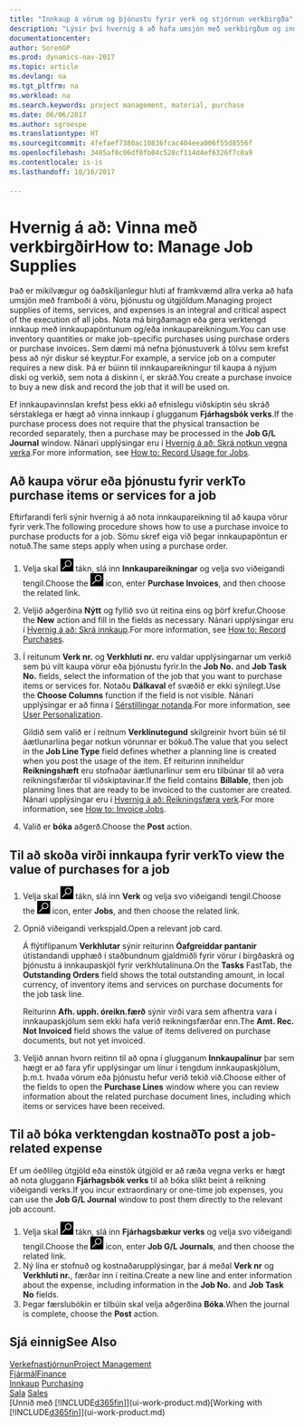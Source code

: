 ```yaml
---
title: "Innkaup á vörum og þjónustu fyrir verk og stjórnun verkbirgða"
description: "Lýsir því hvernig á að hafa umsjón með verkbirgðum og innkaupum á efni og þjónustu í verkum."
documentationcenter: 
author: SorenGP
ms.prod: dynamics-nav-2017
ms.topic: article
ms.devlang: na
ms.tgt_pltfrm: na
ms.workload: na
ms.search.keywords: project management, material, purchase
ms.date: 06/06/2017
ms.author: sgroespe
ms.translationtype: HT
ms.sourcegitcommit: 4fefaef7380ac10836fcac404eea006f55d8556f
ms.openlocfilehash: 3405af0c06df0fb04c528cf114d4ef6326f7c0a9
ms.contentlocale: is-is
ms.lasthandoff: 10/16/2017

---
```

# <a name="how-to-manage-job-supplies"></a><span data-ttu-id="69e74-103">Hvernig á að: Vinna með verkbirgðir</span><span class="sxs-lookup"><span data-stu-id="69e74-103">How to: Manage Job Supplies</span></span>
<span data-ttu-id="69e74-104">Það er mikilvægur og óaðskiljanlegur hluti af framkvæmd allra verka að hafa umsjón með framboði á vöru, þjónustu og útgjöldum.</span><span class="sxs-lookup"><span data-stu-id="69e74-104">Managing project supplies of items, services, and expenses is an integral and critical aspect of the execution of all jobs.</span></span> <span data-ttu-id="69e74-105">Nota má birgðamagn eða gera verktengd innkaup með innkaupapöntunum og/eða innkaupareikningum.</span><span class="sxs-lookup"><span data-stu-id="69e74-105">You can use inventory quantities or make job-specific purchases using purchase orders or purchase invoices.</span></span> <span data-ttu-id="69e74-106">Sem dæmi má nefna þjónustuverk á tölvu sem krefst þess að nýr diskur sé keyptur.</span><span class="sxs-lookup"><span data-stu-id="69e74-106">For example, a service job on a computer requires a new disk.</span></span> <span data-ttu-id="69e74-107">Þá er búinn til innkaupareikningur til kaupa á nýjum diski og verkið, sem nota á diskinn í, er skráð.</span><span class="sxs-lookup"><span data-stu-id="69e74-107">You create a purchase invoice to buy a new disk and record the job that it will be used on.</span></span>

<span data-ttu-id="69e74-108">Ef innkaupavinnslan krefst þess ekki að efnislegu viðskiptin séu skráð sérstaklega er hægt að vinna innkaup í glugganum **Fjárhagsbók verks**.</span><span class="sxs-lookup"><span data-stu-id="69e74-108">If the purchase process does not require that the physical transaction be recorded separately, then a purchase may be processed in the **Job G/L Journal** window.</span></span> <span data-ttu-id="69e74-109">Nánari upplýsingar eru í [Hvernig á að: Skrá notkun vegna verka](projects-how-record-job-usage.md).</span><span class="sxs-lookup"><span data-stu-id="69e74-109">For more information, see [How to: Record Usage for Jobs](projects-how-record-job-usage.md).</span></span>

## <a name="to-purchase-items-or-services-for-a-job"></a><span data-ttu-id="69e74-110">Að kaupa vörur eða þjónustu fyrir verk</span><span class="sxs-lookup"><span data-stu-id="69e74-110">To purchase items or services for a job</span></span>
<span data-ttu-id="69e74-111">Eftirfarandi ferli sýnir hvernig á að nota innkaupareikning til að kaupa vörur fyrir verk.</span><span class="sxs-lookup"><span data-stu-id="69e74-111">The following procedure shows how to use a purchase invoice to purchase products for a job.</span></span> <span data-ttu-id="69e74-112">Sömu skref eiga við þegar innkaupapöntun er notuð.</span><span class="sxs-lookup"><span data-stu-id="69e74-112">The same steps apply when using a purchase order.</span></span>  

1. <span data-ttu-id="69e74-113">Velja skal ![Leit að síðu eða skýrslu](media/ui-search/search_small.png "Leit að síðu eða skýrslu táknið") tákn, slá inn **Innkaupareikningar** og velja svo viðeigandi tengil.</span><span class="sxs-lookup"><span data-stu-id="69e74-113">Choose the ![Search for Page or Report](media/ui-search/search_small.png "Search for Page or Report icon") icon, enter **Purchase Invoices**, and then choose the related link.</span></span>  
2. <span data-ttu-id="69e74-114">Veljið aðgerðina **Nýtt** og fyllið svo út reitina eins og þörf krefur.</span><span class="sxs-lookup"><span data-stu-id="69e74-114">Choose the **New** action and fill in the fields as necessary.</span></span> <span data-ttu-id="69e74-115">Nánari upplýsingar eru í [Hvernig á að: Skrá innkaup](purchasing-how-record-purchases.md).</span><span class="sxs-lookup"><span data-stu-id="69e74-115">For more information, see [How to: Record Purchases](purchasing-how-record-purchases.md).</span></span>
3. <span data-ttu-id="69e74-116">Í reitunum **Verk nr.** og **Verkhluti nr.** eru valdar upplýsingarnar um verkið sem þú vilt kaupa vörur eða þjónustu fyrir.</span><span class="sxs-lookup"><span data-stu-id="69e74-116">In the **Job No.** and **Job Task No.** fields, select the information of the job that you want to purchase items or services for.</span></span> <span data-ttu-id="69e74-117">Notaðu **Dálkaval** ef svæðið er ekki sýnilegt.</span><span class="sxs-lookup"><span data-stu-id="69e74-117">Use the **Choose Columns** function if the field is not visible.</span></span> <span data-ttu-id="69e74-118">Nánari upplýsingar er að finna í [Sérstillingar notanda](ui-user-personalization.md).</span><span class="sxs-lookup"><span data-stu-id="69e74-118">For more information, see [User Personalization](ui-user-personalization.md).</span></span>

    <span data-ttu-id="69e74-119">Gildið sem valið er í reitnum **Verklínutegund** skilgreinir hvort búin sé til áætlunarlína þegar notkun vörunnar er bókuð.</span><span class="sxs-lookup"><span data-stu-id="69e74-119">The value that you select in the **Job Line Type** field defines whether a planning line is created when you post the usage of the item.</span></span> <span data-ttu-id="69e74-120">Ef reiturinn inniheldur **Reikningshæft** eru stofnaðar áætlunarlínur sem eru tilbúnar til að vera reikningsfærðar til viðskiptavinar.</span><span class="sxs-lookup"><span data-stu-id="69e74-120">If the field contains **Billable**, then job planning lines that are ready to be invoiced to the customer are created.</span></span> <span data-ttu-id="69e74-121">Nánari upplýsingar eru í [Hvernig á að: Reikningsfæra verk](projects-how-invoice-jobs.md).</span><span class="sxs-lookup"><span data-stu-id="69e74-121">For more information, see [How to: Invoice Jobs](projects-how-invoice-jobs.md).</span></span>
4. <span data-ttu-id="69e74-122">Valið er **bóka** aðgerð.</span><span class="sxs-lookup"><span data-stu-id="69e74-122">Choose the **Post** action.</span></span>

## <a name="to-view-the-value-of-purchases-for-a-job"></a><span data-ttu-id="69e74-123">Til að skoða virði innkaupa fyrir verk</span><span class="sxs-lookup"><span data-stu-id="69e74-123">To view the value of purchases for a job</span></span>
1. <span data-ttu-id="69e74-124">Velja skal ![Leit að síðu eða skýrslu](media/ui-search/search_small.png "Leit að síðu eða skýrslu táknið") tákn, slá inn **Verk** og velja svo viðeigandi tengil.</span><span class="sxs-lookup"><span data-stu-id="69e74-124">Choose the ![Search for Page or Report](media/ui-search/search_small.png "Search for Page or Report icon") icon, enter **Jobs**, and then choose the related link.</span></span>
2. <span data-ttu-id="69e74-125">Opnið viðeigandi verkspjald.</span><span class="sxs-lookup"><span data-stu-id="69e74-125">Open a relevant job card.</span></span>

    <span data-ttu-id="69e74-126">Á flýtiflipanum **Verkhlutar** sýnir reiturinn **Óafgreiddar pantanir** útistandandi upphæð í staðbundnum gjaldmiðli fyrir vörur í birgðaskrá og þjónustu á innkaupaskjöl fyrir verkhlutalínuna.</span><span class="sxs-lookup"><span data-stu-id="69e74-126">On the **Tasks** FastTab, the **Outstanding Orders** field shows the total outstanding amount, in local currency, of inventory items and services on purchase documents for the job task line.</span></span>  

    <span data-ttu-id="69e74-127">Reiturinn **Afh. upph. óreikn.færð** sýnir virði vara sem afhentra vara í innkaupaskjölum sem ekki hafa verið reikningsfærðar enn.</span><span class="sxs-lookup"><span data-stu-id="69e74-127">The **Amt. Rec. Not Invoiced** field shows the value of items delivered on purchase documents, but not yet invoiced.</span></span>  
3. <span data-ttu-id="69e74-128">Veljið annan hvorn reitinn til að opna í glugganum **Innkaupalínur** þar sem hægt er að fara yfir upplýsingar um línur í tengdum innkaupaskjölum, þ.m.t. hvaða vörum eða þjónustu hefur verið tekið við.</span><span class="sxs-lookup"><span data-stu-id="69e74-128">Choose either of the fields to open the **Purchase Lines** window where you can review information about the related purchase document lines, including which items or services have been received.</span></span>

## <a name="to-post-a-job-related-expense"></a><span data-ttu-id="69e74-129">Til að bóka verktengdan kostnað</span><span class="sxs-lookup"><span data-stu-id="69e74-129">To post a job-related expense</span></span>
<span data-ttu-id="69e74-130">Ef um óeðlileg útgjöld eða einstök útgjöld er að ræða vegna verks er hægt að nota gluggann **Fjárhagsbók verks** til að bóka slíkt beint á reikning viðeigandi verks.</span><span class="sxs-lookup"><span data-stu-id="69e74-130">If you incur extraordinary or one-time job expenses, you can use the **Job G/L Journal** window to post them directly to the relevant job account.</span></span>

1. <span data-ttu-id="69e74-131">Velja skal ![Leit að síðu eða skýrslu](media/ui-search/search_small.png "Leit að síðu eða skýrslu táknið") tákn, slá inn **Fjárhagsbækur verks** og velja svo viðeigandi tengil.</span><span class="sxs-lookup"><span data-stu-id="69e74-131">Choose the ![Search for Page or Report](media/ui-search/search_small.png "Search for Page or Report icon") icon, enter **Job G/L Journals**, and then choose the related link.</span></span>  
2. <span data-ttu-id="69e74-132">Ný lína er stofnuð og kostnaðarupplýsingar, þar á meðal **Verk nr** og **Verkhluti nr.**, færðar inn í reitina.</span><span class="sxs-lookup"><span data-stu-id="69e74-132">Create a new line and enter information about the expense, including information in the **Job No.** and **Job Task No** fields.</span></span>  
3. <span data-ttu-id="69e74-133">Þegar færslubókin er tilbúin skal velja aðgerðina **Bóka**.</span><span class="sxs-lookup"><span data-stu-id="69e74-133">When the journal is complete, choose the **Post** action.</span></span>

## <a name="see-also"></a><span data-ttu-id="69e74-134">Sjá einnig</span><span class="sxs-lookup"><span data-stu-id="69e74-134">See Also</span></span>
[<span data-ttu-id="69e74-135">Verkefnastjórnun</span><span class="sxs-lookup"><span data-stu-id="69e74-135">Project Management</span></span>](projects-manage-projects.md)  
[<span data-ttu-id="69e74-136">Fjármál</span><span class="sxs-lookup"><span data-stu-id="69e74-136">Finance</span></span>](finance.md)  
<span data-ttu-id="69e74-137">[Innkaup](purchasing-manage-purchasing.md)       </span><span class="sxs-lookup"><span data-stu-id="69e74-137">[Purchasing](purchasing-manage-purchasing.md)       </span></span>  
<span data-ttu-id="69e74-138">[Sala](sales-manage-sales.md)    </span><span class="sxs-lookup"><span data-stu-id="69e74-138">[Sales](sales-manage-sales.md)    </span></span>  
<span data-ttu-id="69e74-139">[Unnið með [!INCLUDE[d365fin](includes/d365fin_md.md)]](ui-work-product.md)</span><span class="sxs-lookup"><span data-stu-id="69e74-139">[Working with [!INCLUDE[d365fin](includes/d365fin_md.md)]](ui-work-product.md)</span></span>  

